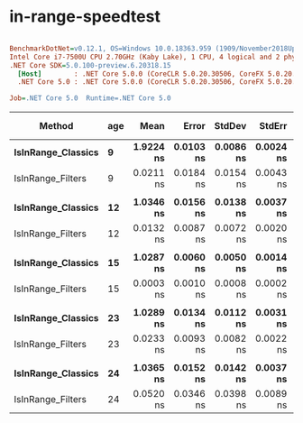 # in-range-speedtest

``` ini

BenchmarkDotNet=v0.12.1, OS=Windows 10.0.18363.959 (1909/November2018Update/19H2)
Intel Core i7-7500U CPU 2.70GHz (Kaby Lake), 1 CPU, 4 logical and 2 physical cores
.NET Core SDK=5.0.100-preview.6.20318.15
  [Host]        : .NET Core 5.0.0 (CoreCLR 5.0.20.30506, CoreFX 5.0.20.30506), X64 RyuJIT
  .NET Core 5.0 : .NET Core 5.0.0 (CoreCLR 5.0.20.30506, CoreFX 5.0.20.30506), X64 RyuJIT

Job=.NET Core 5.0  Runtime=.NET Core 5.0  

```
|             Method | age |      Mean |     Error |    StdDev |    StdErr |    Median |       Min |        Q1 |        Q3 |       Max |                Op/s | Ratio | RatioSD | Rank | Gen 0 | Gen 1 | Gen 2 | Allocated |
|------------------- |---- |----------:|----------:|----------:|----------:|----------:|----------:|----------:|----------:|----------:|--------------------:|------:|--------:|-----:|------:|------:|------:|----------:|
| **IsInRange_Classics** |   **9** | **1.9224 ns** | **0.0103 ns** | **0.0086 ns** | **0.0024 ns** | **1.9227 ns** | **1.9070 ns** | **1.9212 ns** | **1.9270 ns** | **1.9383 ns** |       **520,170,447.6** |  **1.00** |    **0.00** |    **2** |     **-** |     **-** |     **-** |         **-** |
|  IsInRange_Filters |   9 | 0.0211 ns | 0.0184 ns | 0.0154 ns | 0.0043 ns | 0.0154 ns | 0.0058 ns | 0.0120 ns | 0.0223 ns | 0.0577 ns |    47,392,171,356.3 |  0.01 |    0.01 |    1 |     - |     - |     - |         - |
|                    |     |           |           |           |           |           |           |           |           |           |                     |       |         |      |       |       |       |           |
| **IsInRange_Classics** |  **12** | **1.0346 ns** | **0.0156 ns** | **0.0138 ns** | **0.0037 ns** | **1.0316 ns** | **1.0173 ns** | **1.0225 ns** | **1.0461 ns** | **1.0544 ns** |       **966,584,623.3** |  **1.00** |    **0.00** |    **2** |     **-** |     **-** |     **-** |         **-** |
|  IsInRange_Filters |  12 | 0.0132 ns | 0.0087 ns | 0.0072 ns | 0.0020 ns | 0.0120 ns | 0.0046 ns | 0.0073 ns | 0.0151 ns | 0.0304 ns |    75,617,177,991.7 |  0.01 |    0.01 |    1 |     - |     - |     - |         - |
|                    |     |           |           |           |           |           |           |           |           |           |                     |       |         |      |       |       |       |           |
| **IsInRange_Classics** |  **15** | **1.0287 ns** | **0.0060 ns** | **0.0050 ns** | **0.0014 ns** | **1.0285 ns** | **1.0198 ns** | **1.0249 ns** | **1.0332 ns** | **1.0351 ns** |       **972,146,529.3** | **1.000** |    **0.00** |    **2** |     **-** |     **-** |     **-** |         **-** |
|  IsInRange_Filters |  15 | 0.0003 ns | 0.0010 ns | 0.0008 ns | 0.0002 ns | 0.0000 ns | 0.0000 ns | 0.0000 ns | 0.0000 ns | 0.0027 ns | 3,112,850,388,475.1 | 0.000 |    0.00 |    1 |     - |     - |     - |         - |
|                    |     |           |           |           |           |           |           |           |           |           |                     |       |         |      |       |       |       |           |
| **IsInRange_Classics** |  **23** | **1.0289 ns** | **0.0134 ns** | **0.0112 ns** | **0.0031 ns** | **1.0294 ns** | **1.0111 ns** | **1.0217 ns** | **1.0375 ns** | **1.0475 ns** |       **971,868,693.5** |  **1.00** |    **0.00** |    **2** |     **-** |     **-** |     **-** |         **-** |
|  IsInRange_Filters |  23 | 0.0233 ns | 0.0093 ns | 0.0082 ns | 0.0022 ns | 0.0212 ns | 0.0141 ns | 0.0165 ns | 0.0296 ns | 0.0405 ns |    42,886,079,031.4 |  0.02 |    0.01 |    1 |     - |     - |     - |         - |
|                    |     |           |           |           |           |           |           |           |           |           |                     |       |         |      |       |       |       |           |
| **IsInRange_Classics** |  **24** | **1.0365 ns** | **0.0152 ns** | **0.0142 ns** | **0.0037 ns** | **1.0375 ns** | **1.0121 ns** | **1.0277 ns** | **1.0428 ns** | **1.0642 ns** |       **964,768,888.3** |  **1.00** |    **0.00** |    **2** |     **-** |     **-** |     **-** |         **-** |
|  IsInRange_Filters |  24 | 0.0520 ns | 0.0346 ns | 0.0398 ns | 0.0089 ns | 0.0472 ns | 0.0111 ns | 0.0168 ns | 0.0770 ns | 0.1519 ns |    19,242,650,532.9 |  0.06 |    0.04 |    1 |     - |     - |     - |         - |
